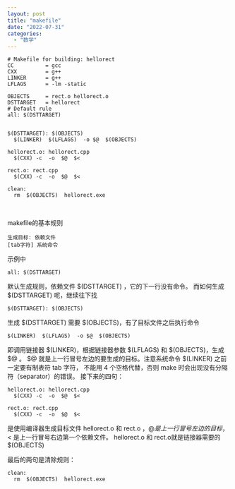 ```yaml
---
layout: post
title: "makefile"
date: "2022-07-31"
categories: 
  - "数学"
---
```


```
# Makefile for building: hellorect
CC          = gcc
CXX         = g++
LINKER      = g++
LFLAGS      = -lm -static

OBJECTS     = rect.o hellorect.o
DSTTARGET   = hellorect
# Default rule
all: $(DSTTARGET)


$(DSTTARGET): $(OBJECTS)
  $(LINKER)  $(LFLAGS)  -o $@  $(OBJECTS)

hellorect.o: hellorect.cpp
  $(CXX) -c  -o  $@  $<  

rect.o: rect.cpp
  $(CXX) -c  -o  $@  $<  

clean:
  rm  $(OBJECTS)  hellorect.exe
```

 

makefile的基本规则

```
生成目标: 依赖文件
[tab字符] 系统命令
```

示例中

```
all: $(DSTTARGET)
```

默认生成规则，依赖文件 $(DSTTARGET) ，它的下一行没有命令。 而如何生成 $(DSTTARGET) 呢，继续往下找

```
$(DSTTARGET): $(OBJECTS)
```

生成 $(DSTTARGET) 需要 $(OBJECTS)，有了目标文件之后执行命令

```
$(LINKER)  $(LFLAGS)  -o $@  $(OBJECTS)
```

即调用链接器 $(LINKER)，根据链接器参数 $(LFLAGS) 和 $(OBJECTS)，生成 $@ 。 $@ 就是上一行冒号左边的要生成的目标。注意系统命令 $(LINKER) 之前一定要有制表符 tab 字符， 不能用 4 个空格代替，否则 make 时会出现没有分隔符（separator）的错误。 接下来的四句：

```
hellorect.o: hellorect.cpp      
  $(CXX) -c  -o  $@  $<  

rect.o: rect.cpp
  $(CXX) -c  -o  $@  $<
```

是使用编译器生成目标文件 hellorect.o 和 rect.o ，$@ 是上一行冒号左边的目标，$< 是上一行冒号右边第一个依赖文件。 hellorect.o 和 rect.o就是链接器需要的 $(OBJECTS)

最后的两句是清除规则：

```
clean:
  rm  $(OBJECTS)  hellorect.exe
```
